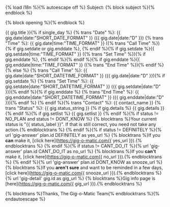 {% load i18n %}{% autoescape off %}
Subject: {% block subject %}{% endblock %}

{% block opening %}{% endblock %}

{{ gig.title }}{% if single_day %}
{% trans "Date" %}: {{ gig.date|date:"SHORT_DATE_FORMAT" }} ({{ gig.date|date:"D" }})
{% trans "Time" %}: {{ gig.date|time:"TIME_FORMAT" }} ({% trans "Call Time" %}){% if gig.setdate or gig.enddate %}, {% endif %}{% if gig.setdate %}{{ gig.setdate|time:"TIME_FORMAT" }} ({% trans "Set Time" %}){% if gig.enddate %}, {% endif %}{% endif %}{% if gig.enddate %}{{ gig.enddate|time:"TIME_FORMAT" }} ({% trans "End Time" %}){% endif %}
{% else %}
{% trans "Call Time" %}: {{ gig.date|date:"SHORT_DATETIME_FORMAT" }} ({{ gig.date|date:"D" }}){% if gig.setdate %}
{% trans "Set Time" %}: {{ gig.setdate|date:"SHORT_DATETIME_FORMAT" }} ({{ gig.setdate|date:"D" }}){% endif %}{% if gig.enddate %}
{% trans "End Time" %}: {{ gig.enddate|date:"SHORT_DATETIME_FORMAT" }} ({{ gig.enddate|date:"D" }}){% endif %}
{% endif %}{% trans "Contact" %}: {{ contact_name }}
{% trans "Status" %}: {{ gig.status_string }}
{% if gig.details %}
{{ gig.details }}
{% endif %}{% if gig.setlist %}
{{ gig.setlist }}
{% endif %}{% if status != NO_PLAN and status != DONT_KNOW %}
{% blocktrans %}Your current status is "{{ status_label }}".  If that is still correct, you need not take any action.{% endblocktrans %}
{% endif %}{% if status != DEFINITELY %}{% url 'gig-answer' plan.id DEFINITELY as yes_url %}
{% blocktrans %}If you **can** make it, [click here](https://gig-o-matic.com{{ yes_url }}).{% endblocktrans %}
{% endif %}{% if status != CANT_DO_IT %}{% url 'gig-answer' plan.id CANT_DO_IT as no_url %}
{% blocktrans %}If you **can't** make it, [click here](https://gig-o-matic.com{{ no_url }}).{% endblocktrans %}
{% endif %}{% url 'gig-answer' plan.id DONT_KNOW as snooze_url %}
{% blocktrans %}If you **aren't sure** and want to be reminded in a few days, [click here](https://gig-o-matic.com{{ snooze_url }}).{% endblocktrans %}
{% url 'gig-detail' gig.id as gig_url %}
{% blocktrans %}Gig info page is [here](https://gig-o-matic.com{{ gig_url }}).{% endblocktrans %}

{% blocktrans %}Thanks,
The Gig-o-Matic Team{% endblocktrans %}{% endautoescape %}
